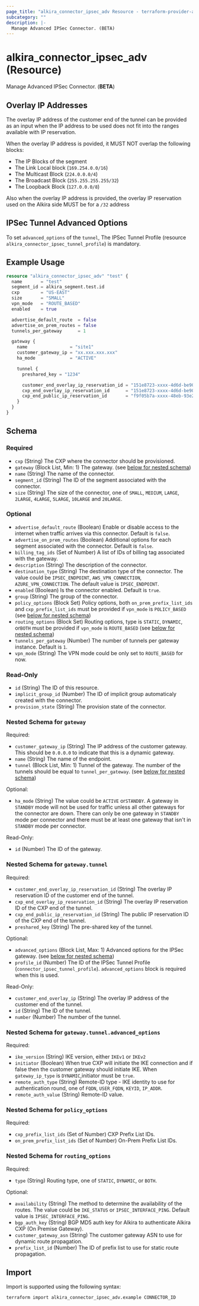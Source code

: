 ```yaml
---
page_title: "alkira_connector_ipsec_adv Resource - terraform-provider-alkira"
subcategory: ""
description: |-
  Manage Advanced IPSec Connector. (BETA)
---
```


# alkira_connector_ipsec_adv (Resource)

Manage Advanced IPSec Connector. (**BETA**)

## Overlay IP Addresses

The overlay IP address of the customer end of the tunnel can be
provided as an input when the IP address to be used does not fit into
the ranges available with IP reservation.

When the overlay IP address is povided, it MUST NOT overlap the
following blocks:

* The IP Blocks of the segment
* The Link Local block (`169.254.0.0/16`)
* The Multicast Block (`224.0.0.0/4`)
* The Broadcast Block (`255.255.255.255/32`)
* The Loopback Block (`127.0.0.0/8`)

Also when the overlay IP address is provided, the overlay IP
reservation used on the Alkira side MUST be for a `/32` address

## IPSec Tunnel Advanced Options

To set `advanced_options` of the `tunnel`, The IPSec Tunnel Profile
(resource `alkira_connector_ipsec_tunnel_profile`) is mandatory.


## Example Usage

```terraform
resource "alkira_connector_ipsec_adv" "test" {
  name       = "test"
  segment_id = alkira_segment.test.id
  cxp        = "US-EAST"
  size       = "SMALL"
  vpn_mode   = "ROUTE_BASED"
  enabled    = true

  advertise_default_route  = false
  advertise_on_prem_routes = false
  tunnels_per_gateway      = 1

  gateway {
    name                = "site1"
    customer_gateway_ip = "xx.xxx.xxx.xxx"
    ha_mode             = "ACTIVE"

    tunnel {
      preshared_key = "1234"

      customer_end_overlay_ip_reservation_id = "151e8723-xxxx-4d6d-be90-xxxxxxxxxxxx"
      cxp_end_overlay_ip_reservation_id      = "151e8723-xxxx-4d6d-be90-xxxxxxxxxxxx"
      cxp_end_public_ip_reservation_id       = "f9f05b7a-xxxx-48eb-93e2-xxxxxxxxxxxx"
    }
  }
}
```

<!-- schema generated by tfplugindocs -->
## Schema

### Required

- `cxp` (String) The CXP where the connector should be provisioned.
- `gateway` (Block List, Min: 1) The gateway. (see [below for nested schema](#nestedblock--gateway))
- `name` (String) The name of the connector.
- `segment_id` (String) The ID of the segment associated with the connector.
- `size` (String) The size of the connector, one of `SMALL`, `MEDIUM`, `LARGE`, `2LARGE`, `4LARGE`, `5LARGE`, `10LARGE` and `20LARGE`.

### Optional

- `advertise_default_route` (Boolean) Enable or disable access to the internet when traffic arrives via this connector. Default is `false`.
- `advertise_on_prem_routes` (Boolean) Additional options for each segment associated with the connector. Default is `false`.
- `billing_tag_ids` (Set of Number) A list of IDs of billing tag associated with the gateway.
- `description` (String) The description of the connector.
- `destination_type` (String) The destination type of the connector. The value could be `IPSEC_ENDPOINT`, `AWS_VPN_CONNECTION`, `AZURE_VPN_CONNECTION`. The default value is `IPSEC_ENDPOINT`.
- `enabled` (Boolean) Is the connector enabled. Default is `true`.
- `group` (String) The group of the connector.
- `policy_options` (Block Set) Policy options, both `on_prem_prefix_list_ids` and `cxp_prefix_list_ids` must be provided if `vpn_mode` is `POLICY_BASED` (see [below for nested schema](#nestedblock--policy_options))
- `routing_options` (Block Set) Routing options, type is `STATIC`, `DYNAMIC`, or`BOTH` must be provided if `vpn_mode` is `ROUTE_BASED` (see [below for nested schema](#nestedblock--routing_options))
- `tunnels_per_gateway` (Number) The number of tunnels per gateway instance. Default is `1`.
- `vpn_mode` (String) The VPN mode could be only set to `ROUTE_BASED` for now.

### Read-Only

- `id` (String) The ID of this resource.
- `implicit_group_id` (Number) The ID of implicit group automaticaly created with the connector.
- `provision_state` (String) The provision state of the connector.

<a id="nestedblock--gateway"></a>
### Nested Schema for `gateway`

Required:

- `customer_gateway_ip` (String) The IP address of the customer gateway. This should be `0.0.0.0` to indicate that this is a dynamic gateway.
- `name` (String) The name of the endpoint.
- `tunnel` (Block List, Min: 1) Tunnel of the gateway. The number of the tunnels should be equal to `tunnel_per_gateway`. (see [below for nested schema](#nestedblock--gateway--tunnel))

Optional:

- `ha_mode` (String) The value could be `ACTIVE` or`STANDBY`. A gateway in `STANDBY` mode will not be used for traffic unless all other gateways for the connector are down. There can only be one gateway in `STANDBY` mode per connector and there must be at least one gateway that isn't in `STANDBY` mode per connector.

Read-Only:

- `id` (Number) The ID of the gateway.

<a id="nestedblock--gateway--tunnel"></a>
### Nested Schema for `gateway.tunnel`

Required:

- `customer_end_overlay_ip_reservation_id` (String) The overlay IP reservation ID of the customer end of the tunnel.
- `cxp_end_overlay_ip_reservation_id` (String) The overlay IP reservation ID of the CXP end of the tunnel.
- `cxp_end_public_ip_reservation_id` (String) The public IP reservation ID of the CXP end of the tunnel.
- `preshared_key` (String) The pre-shared key of the tunnel.

Optional:

- `advanced_options` (Block List, Max: 1) Advanced options for the IPSec gateway. (see [below for nested schema](#nestedblock--gateway--tunnel--advanced_options))
- `profile_id` (Number) The ID of the IPSec Tunnel Profile (`connector_ipsec_tunnel_profile`). `advanced_options` block is required when this is used.

Read-Only:

- `customer_end_overlay_ip` (String) The overlay IP address of the customer end of the tunnel.
- `id` (String) The ID of the tunnel.
- `number` (Number) The number of the tunnel.

<a id="nestedblock--gateway--tunnel--advanced_options"></a>
### Nested Schema for `gateway.tunnel.advanced_options`

Required:

- `ike_version` (String) IKE version, either `IKEv1` or `IKEv2`
- `initiator` (Boolean) When true CXP will initiate the IKE connection and if false then the customer gateway should initiate IKE. When `gateway_ip_type` is `DYNAMIC`,initiator must be `true`.
- `remote_auth_type` (String) Remote-ID type - IKE identity to use for authentication round, one of `FQDN`, `USER_FQDN`, `KEYID`, `IP_ADDR`.
- `remote_auth_value` (String) Remote-ID value.




<a id="nestedblock--policy_options"></a>
### Nested Schema for `policy_options`

Required:

- `cxp_prefix_list_ids` (Set of Number) CXP Prefix List IDs.
- `on_prem_prefix_list_ids` (Set of Number) On-Prem Prefix List IDs.


<a id="nestedblock--routing_options"></a>
### Nested Schema for `routing_options`

Required:

- `type` (String) Routing type, one of `STATIC`, `DYNAMIC`, or `BOTH`.

Optional:

- `availability` (String) The method to determine the availability of the routes. The value could be `IKE_STATUS` or `IPSEC_INTERFACE_PING`. Default value is `IPSEC_INTERFACE_PING`.
- `bgp_auth_key` (String) BGP MD5 auth key for Alkira to authenticate Alkira CXP (On Premise Gateway).
- `customer_gateway_asn` (String) The customer gateway ASN to use for dynamic route propagation.
- `prefix_list_id` (Number) The ID of prefix list to use for static route propagation.

## Import

Import is supported using the following syntax:

```shell
terraform import alkira_connector_ipsec_adv.example CONNECTOR_ID
```

